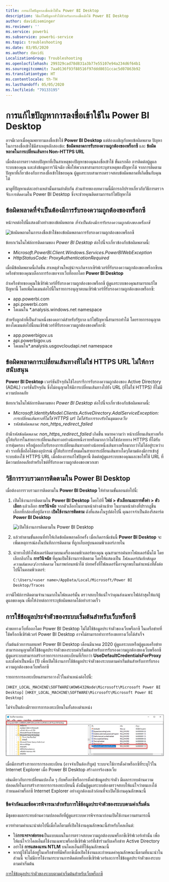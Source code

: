 ```yaml
---
title: การแก้ไขปัญหาลงชื่อเข้าใช้ใน Power BI Desktop
description: วิธีแก้ไขปัญหาทั่วไปสำหรับการลงชื่อเข้าใช้ Power BI Desktop
author: davidiseminger
ms.reviewer: ''
ms.service: powerbi
ms.subservice: powerbi-service
ms.topic: troubleshooting
ms.date: 03/05/2020
ms.author: davidi
LocalizationGroup: Troubleshooting
ms.openlocfilehash: 299329cad78d831a3b77e55107e94a234d6f64b1
ms.sourcegitcommit: 7aa0136f93f88516f97ddd8031ccac5d07863b92
ms.translationtype: HT
ms.contentlocale: th-TH
ms.lasthandoff: 05/05/2020
ms.locfileid: "79133195"
---
```

# <a name="troubleshooting-sign-in-for-power-bi-desktop"></a>การแก้ไขปัญหาการลงชื่อเข้าใช้ใน Power BI Desktop
อาจมีเวลาเมื่อคุณพยายามลงชื่อเข้าใช้ **Power BI Desktop** แต่ต้องเผชิญกับพบข้อผิดพลาด ปัญหาในการลงชื่อเข้าใช้มีสาเหตุหลักสองข้อ: **ข้อผิดพลาดการรับรองความถูกต้องของพร็อกซี** และ **ข้อผิดพลาดในการเปลี่ยนเส้นทาง Non-HTTPS URL** 

เมื่อต้องการตรวจสอบปัญหาที่เป็นสาเหตุของปัญหาของคุณลงชื่อเข้าใช้ ขั้นแรกคือ การติดต่อผู้ดูแลระบบของคุณ และส่งข้อมูลการวินิจฉัย เพื่อให้พวกเขาสามารถระบุสาเหตุของปัญหาได้ จากการติดตามปัญหาที่เกี่ยวข้องกับการลงชื่อเข้าใช้ขอบคุณ ผู้ดูแลระบบสามารถตรวจสอบข้อผิดพลาดที่เกิดขึ้นกับคุณได้ 

มาดูที่ปัญหาแต่ละอย่างเหล่านั้นตามลำดับกัน ส่วนท้ายของบทความนี้มีการอภิปรายเกี่ยวกับวิธีการตรวจจับ*การติดตาม*ใน Power BI Desktop ซึ่งจะช่วยคุณติดตามการแก้ไขปัญหาได้


## <a name="proxy-authentication-required-error"></a>ข้อผิดพลาดที่จำเป็นต้องมีการรับรองความถูกต้องของพร็อกซี

หน้าจอต่อไปนี้แสดงตัวอย่างของข้อผิดพลาด  *ที่จำเป็นต้องมีการรับรองความถูกต้องของพร็อกซี*

![ข้อผิดพลาดในการลงชื่อเข้าใช้ของข้อผิดพลาดการรับรองความถูกต้องของพร็อกซี](media/desktop-troubleshooting-sign-in/desktop-tshoot-sign-in_01.png)

ข้อยกเว้นในไฟล์การติดตามของ *Power BI Desktop* ต่อไปนี้จะเกี่ยวข้องกับข้อผิดพลาดนี้:

* *Microsoft.PowerBI.Client.Windows.Services.PowerBIWebException*
* *HttpStatusCode: ProxyAuthenticationRequired*

เมื่อมีข้อผิดพลาดนี้เกิดขึ้น สาเหตุส่วนใหญ่น่าจะเกิดจากเซิร์ฟเวอร์ที่รับรองความถูกต้องของพร็อกซีบนเครือข่ายของคุณบล็อกการร้องขอจากเว็บที่ออกโดย **Power BI Desktop** 

ถ้าเครือข่ายของคุณใช้เซิร์ฟเวอร์ที่รับรองความถูกต้องของพร็อกซี ผู้ดูแลระบบของคุณสามารถแก้ไขปัญหานี้ โดยเพิ่มโดเมนต่อไปนี้ในรายการอนุญาตบนเซิร์ฟเวอร์ที่รับรองความถูกต้องของพร็อกซี:

* app.powerbi.com
* api.powerbi.com
* โดเมนใน *.analysis.windows.net namespace

สำหรับลูกค้าที่เป็นส่วนหนึ่งของคลาวด์สำหรับรัฐบาล แก้ไขปัญหานี้สามารถทำได้ โดยรายการอนุญาตของโดเมนต่อไปนี้บนเซิร์ฟเวอร์ที่รับรองความถูกต้องของพร็อกซี:

* app.powerbigov.us
* api.powerbigov.us
* โดเมนใน*.analysis.usgovcloudapi.net namespace

## <a name="non-https-url-redirect-not-supported-error"></a>ข้อผิดพลาดการเปลี่ยนเส้นทางที่ไม่ใช่ HTTPS URL ไม่ให้การสนับสนุน

**Power BI Desktop** เวอร์ชันปัจจุบันใช้ไลบรารีการรับรองความถูกต้องของ Active Directory (ADAL) เวอร์ชั่นปัจจุบัน ซึ่งไม่อนุญาตให้มีการเปลี่ยนเส้นทางไปยัง URL (ที่ไม่ใช่ HTTPS) ที่ไม่มีความปลอดภัย 

ข้อยกเว้นในไฟล์การติดตามของ *Power BI Desktop* ต่อไปนี้จะเกี่ยวข้องกับข้อผิดพลาดนี้:

* *Microsoft.IdentityModel.Clients.ActiveDirectory.AdalServiceException: การเปลี่ยนเส้นทางที่ไม่ใช่ HTTPS url ไม่ได้รับการรองรับในมุมมองเว็บ*
* *รหัสข้อผิดพลาด: non_https_redirect_failed*

ถ้ามี*รหัสข้อผิดพลาด: non_https_redirect_failed* เกิดขึ้น หมายความว่า หน้าเปลี่ยนเส้นทางหรือผู้ให้บริการในสายการเปลี่ยนเส้นทางอย่างน้อยหนึ่งรายหรือมากกว่าไม่ใช่ปลายทาง HTTPS ที่ได้รับการคุ้มครอง หรือผู้ออกใบรับรองการเปลี่ยนเส้นทางอย่างน้อยหนึ่งเส้นทางหรือมากกว่าไม่ได้อยู่ระหว่างคำ รากที่เชื่อถือได้ของอุปกรณ์ ผู้ให้บริการทั้งหมดในสายการเปลี่ยนเส้นทางใดๆก็ตามต้องมีการเข้าสู่ระบบต้องใช้ HTTPS URL เมื่อต้องการแก้ไขปัญหานี้ ติดต่อผู้ดูแลระบบของคุณและขอให้ใช้ URL ที่มีความปลอดภัยสำหรับไซต์ที่รับรองความถูกต้องของพวกเขา 

## <a name="how-to-collect-a-trace-in-power-bi-desktop"></a>วิธีการรวบรวมการติดตามใน Power BI Desktop

เมื่อต้องการรวบรวมการติดตามใน **Power BI Desktop** ให้ทำตามขั้นตอนต่อไปนี้:

1. เปิดใช้งานการติดตามใน **Power BI Desktop** โดยไปที่ **ไฟล์ > ตัวเลือกและการตั้งค่า > ตัวเลือก** แล้วเลือก **การวินิจฉัย** จากตัวเลือกในบานหน้าต่างด้านซ้าย ในบานหน้าต่างที่ปรากฏขึ้น เลือกที่กล่องที่อยู่ถัดจาก **เปิดใช้งานการติดตาม** ดังที่แสดงในรูปต่อไปนี้ คุณอาจจำเป็นต้องรีสตาร์ต **Power BI Desktop**
   
   ![เปิดใช้งานการติดตามใน Power BI Desktop](media/desktop-troubleshooting-sign-in/desktop-tshoot-sign-in_02.png)

2. แล้วทำตามขั้นตอนที่ทำให้เกิดข้อผิดพลาดอีกครั้ง เมื่อเกิดกรณีเช่นนี้ **Power BI Desktop** จะเพิ่มเหตุการณ์ลงในบันทึกการติดตาม ที่ถูกเก็บอยู่บนคอมพิวเตอร์ภายใน

3. นำทางไปยังโฟลเดอร์ติดตามบนเครื่องคอมพิวเตอร์ของคุณ คุณสามารถค้นหาโฟลเดอร์นั้นได้ โดยเลือกลิงก์ใน **การวินิจฉัย** ที่คุณเปิดใช้งานการติดตาม โดยให้แสดงเป็น *โฟลเดอร์บันทึกข้อมูลความล้มเหลว/การติดตาม*  ในภาพก่อนหน้าได้ บ่อยครั้งที่โฟลเดอร์นี้อาจถูกพบในตำแหน่งที่ตั้งต่อไปนี้ในคอมพิวเตอร์:

    `C:\Users/<user name>/AppData/Local/Microsoft/Power BI Desktop/Traces`

อาจมีไฟล์การติดตามจำนวนมากในโฟลเดอร์นั้น ตรวจสอบให้แน่ใจว่าคุณส่งเฉพาะไฟล์ล่าสุดให้แก่ผู้ดูแลของคุณ เพื่อให้ง่ายต่อการระบุข้อผิดพลาดได้อย่างรวดเร็ว 


## <a name="using-default-system-credentials-for-web-proxy"></a>การใช้ข้อมูลประจำตัวของระบบเริ่มต้นสำหรับเว็บพร็อกซี

คำขอทางเว็บที่ออกโดย Power BI Desktop ไม่ได้ใช้ข้อมูลประจำตัวของเว็บพร็อกซี ในเครือข่ายที่ใช้พร็อกซีเซิร์ฟเวอร์ Power BI Desktop อาจไม่สามารถทำการร้องขอทางเว็บได้สำเร็จ 

เริ่มต้นด้วยการเผยแพร่ Power BI Desktop เดือนมีนาคม 2020 ผู้ดูแลระบบหรือผู้ดูแลเครือข่ายสามารถอนุญาตให้ใช้ข้อมูลประจำตัวของระบบค่าเริ่มต้นสำหรับการรับรองความถูกต้องของเว็บพร็อกซี ผู้ดูแลระบบสามารถสร้างรายการการลงทะเบียนที่เรียกว่า **UseDefaultCredentialsForProxy** และตั้งค่าเป็นหนึ่ง (1) เพื่อเปิดใช้งานการใช้ข้อมูลประจำตัวของระบบตามค่าเริ่มต้นสำหรับการรับรองความถูกต้องของเว็บพร็อกซี

รายการการลงทะเบียนสามารถวางไว้ในตำแหน่งต่อไปนี้:

`[HKEY_LOCAL_MACHINE\SOFTWARE\WOW6432Node\Microsoft\Microsoft Power BI Desktop]`
`[HKEY_LOCAL_MACHINE\SOFTWARE\Microsoft\Microsoft Power BI Desktop]`

ไม่จำเป็นต้องมีรายการการลงทะเบียนในทั้งสองตำแหน่ง

![รหัสการลงทะเบียนสำหรับการใช้ข้อมูลประจำตัวของระบบตามค่าเริ่มต้น](media/desktop-troubleshooting-sign-in/desktop-tshoot-sign-in-03.png)

เมื่อมีการสร้างรายการการลงทะเบียน (อาจจำเป็นต้องรีบูต) ระบบจะใช้การตั้งค่าพร็อกซีที่ระบุไว้ใน Internet Explorer เมื่อ Power BI Desktop สร้างการร้องขอเว็บ 

เช่นเดียวกับการเปลี่ยนแปลงใด ๆ กับพร็อกซีหรือการตั้งค่าข้อมูลประจำตัว มีผลกระทบด้านความปลอดภัยในการสร้างรายการการลงทะเบียนนี้ ดังนั้นผู้ดูแลระบบต้องตรวจสอบให้แน่ใจว่าตนเองได้กำหนดค่าพร็อกซี Internet Explorer อย่างถูกต้องแล้วก่อนที่จะเปิดใช้งานคุณลักษณะนี้         

### <a name="limitations-and-considerations-for-using-default-system-credentials"></a>ขีดจำกัดและข้อควรพิจารณาสำหรับการใช้ข้อมูลประจำตัวของระบบตามค่าเริ่มต้น

มีชุดของผลกระทบด้านความปลอดภัยที่ผู้ดูแลระบบควรพิจารณาก่อนเปิดใช้งานความสามารถนี้ 

ควรทำตามคำแนะนำต่อไปนี้เมื่อใดก็ตามที่เปิดใช้งานคุณลักษณะนี้สำหรับไคลเอ็นต์:

* ใช้**การเจรจาต่อรอง**เป็นแบบแผนในการตรวจสอบความถูกต้องบนพร็อกซีเซิร์ฟเวอร์เท่านั้น เพื่อให้แน่ใจว่าไคลเอ็นต์ใช้งานเฉพาะพร็อกซีเซิร์ฟเวอร์ที่เข้าร่วมกับเครือข่าย Active Directory 
* อย่าใช้ **การแสดงแทน NTLM** บนไคลเอ็นต์ที่ใช้คุณลักษณะนี้
* หากผู้ใช้ไม่ได้อยู่ในเครือข่ายที่มีพร็อกซีเมื่อเปิดใช้งานและกำหนดค่าคุณลักษณะนี้ตามที่แนะนำในส่วนนี้ จะไม่มีการใช้งานกระบวนการติดต่อพร็อกซีเซิร์ฟเวอร์และการใช้ข้อมูลประจำตัวของระบบตามค่าเริ่มต้น


[การใช้ข้อมูลประจำตัวของระบบตามค่าเริ่มต้นสำหรับเว็บพร็อกซี](#using-default-system-credentials-for-web-proxy)


